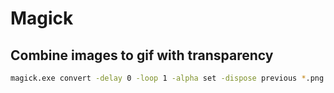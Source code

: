 # Magick


## Combine images to gif with transparency
```bash
magick.exe convert -delay 0 -loop 1 -alpha set -dispose previous *.png output.gif
```